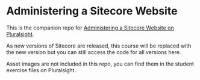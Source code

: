 # Administering a Sitecore Website
This is the companion repo for [Administering a Sitecore Website on Pluralsight](https://pluralsight.pxf.io/4eW4j9).

As new versions of Sitecore are released, this course will be replaced with the new version but you can still access the code for all versions here.

Asset images are not included in this repo, you can find them in the student exercise files on Pluralsight.

